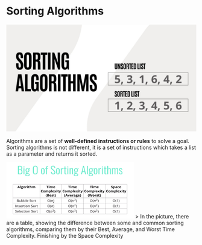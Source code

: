 # Sorting Algorithms

<img src="./assets/Sorting algorithms.jpg">

Algorithms are a set of **well-defined instructions or rules** to solve a goal. Sorting algorithms is not different, it is a set of instructions which takes a list as a parameter and returns it sorted.

<img src="bubble-sort/assets/bigo-sorting-algorithms.png" alt="In the picture, there are a table, showing the difference between sorting algorithms, comparing them by their Best, Average, and Worst Time Complexity. Finishing by the Space Complexity">
> In the picture, there are a table, showing the difference between some and common sorting algorithms, comparing them by their Best, Average, and Worst Time Complexity. Finishing by the Space Complexity




